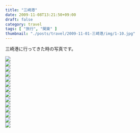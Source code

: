 ```yaml
---
title: "三崎港"
date: 2009-11-08T13:21:50+09:00
draft: false
category: travel
tags: [ "旅行", "関東" ]
thumbnail: "./posts/travel/2009-11-01-三崎港/img/1-10.jpg"
---
```

三崎港に行ってきた時の写真です。  

<!--more-->

![](img/1-1.jpg)  
![](img/1-2.jpg)  
![](img/1-3.jpg)  
![](img/1-4.jpg)  
![](img/1-5.jpg)  
![](img/1-6.jpg)  
![](img/1-7.jpg)  
![](img/1-8.jpg)  
![](img/1-9.jpg)  
![](img/1-10.jpg)  
![](img/1-11.jpg)  
![](img/1-12.jpg)  
![](img/1-13.jpg)  
![](img/1-14.jpg)  


